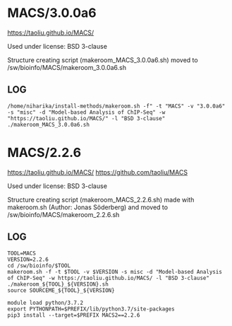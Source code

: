MACS/3.0.0a6
========================

<https://taoliu.github.io/MACS/>

Used under license:
BSD 3-clause


Structure creating script (makeroom_MACS_3.0.0a6.sh) moved to /sw/bioinfo/MACS/makeroom_3.0.0a6.sh

LOG
---

    /home/niharika/install-methods/makeroom.sh -f" -t "MACS" -v "3.0.0a6" -s "misc" -d "Model-based Analysis of ChIP-Seq" -w "https://taoliu.github.io/MACS/" -l "BSD 3-clause"
    ./makeroom_MACS_3.0.0a6.sh
MACS/2.2.6
========================

<https://taoliu.github.io/MACS/>
<https://github.com/taoliu/MACS>

Used under license:
BSD 3-clause

Structure creating script (makeroom_MACS_2.2.6.sh) made with makeroom.sh (Author: Jonas Söderberg) and moved to /sw/bioinfo/MACS/makeroom_2.2.6.sh

LOG
---

    TOOL=MACS
    VERSION=2.2.6
    cd /sw/bioinfo/$TOOL
    makeroom.sh -f -t $TOOL -v $VERSION -s misc -d "Model-based Analysis of ChIP-Seq" -w https://taoliu.github.io/MACS/ -l "BSD 3-clause"
    ./makeroom_${TOOL}_${VERSION}.sh
    source SOURCEME_${TOOL}_${VERSION}

    module load python/3.7.2
    export PYTHONPATH=$PREFIX/lib/python3.7/site-packages
    pip3 install --target=$PREFIX MACS2==2.2.6

